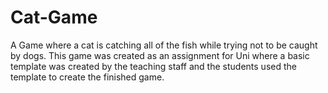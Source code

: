 # Cat-Game
A Game where a cat is catching all of the fish while trying not to be caught by dogs.
This game was created as an assignment for Uni where a basic template was created by the teaching staff and the students used the template to create the finished game.
